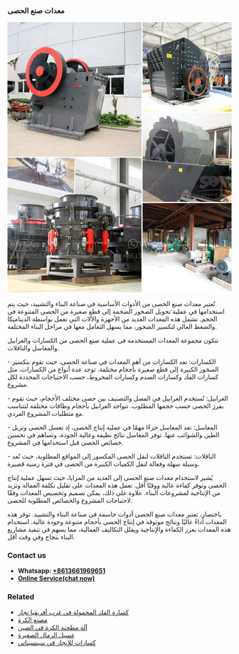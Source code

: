 <h3>معدات صنع الحصى</h3><img src='1701854238.jpg' alt=''><p>تُعتبر معدات صنع الحصى من الأدوات الأساسية في صناعة البناء والتشييد، حيث يتم استخدامها في عملية تحويل الصخور الضخمة إلى قطع صغيرة من الحصى المتنوعة في الحجم. تشمل هذه المعدات العديد من الأجهزة والآلات التي تعمل بواسطة الديناميكا والضغط العالي لتكسير الصخور، مما يسهل التعامل معها في مراحل البناء المختلفة.</p><p>تتكون مجموعة المعدات المستخدمة في عملية صنع الحصى من الكسارات والغرابيل والمغاسل والناقلات. </p><p>- الكسارات: تعد الكسارات من أهم المعدات في صناعة الحصى، حيث تقوم بتكسير الصخور الكبيرة إلى قطع صغيرة بأحجام مختلفة. توجد عدة أنواع من الكسارات، مثل كسارات الفك وكسارات الصدم وكسارات المخروط، حسب الاحتياجات المحددة لكل مشروع.</p><p>- الغرابيل: تُستخدم الغرابيل في الفصل والتصنيف بين حصى مختلف الأحجام، حيث تقوم بفرز الحصى حسب حجمها المطلوب. تتواجد الغرابيل بأحجام وطاقات مختلفة لتتناسب مع متطلبات المشروع الفردي.</p><p>- المغاسل: تعد المغاسل جزءًا مهمًا في عملية إنتاج الحصى، إذ تغسل الحصى وتزيل الطين والشوائب عنها. توفر المغاسل نتائج نظيفة وعالية الجودة، وتساهم في تحسين خصائص الحصى قبل استخدامها في المشروع.</p><p>- الناقلات: تستخدم الناقلات لنقل الحصى المكسور إلى المواقع المطلوبة، حيث تُعد وسيلة سهلة وفعالة لنقل الكميات الكبيرة من الحصى في فترة زمنية قصيرة.</p><p>يُشير لاستخدام معدات صنع الحصى إلى العديد من المزايا، حيث تسهل عملية إنتاج الحصى وتوفر كفاءة عالية ووقتًا أقل. تعمل هذه المعدات على تقليل تكلفة العمالة وتزيد من الإنتاجية لمشروعات البناء. علاوة على ذلك، يمكن تصميم وتخصيص المعدات وفقًا لاحتياجات المشروع والخصائص المطلوبة للحصى.</p><p>باختصار، تعتبر معدات صنع الحصى أدوات حاسمة في صناعة البناء والتشييد. توفر هذه المعدات أداءً عاليًا ونتائج موثوقة في إنتاج الحصى بأحجام متنوعة وجودة عالية. استخدام هذه المعدات يعزز الكفاءة والإنتاجية ويقلل التكاليف العمالية، مما يسهم في تنفيذ مشاريع البناء بنجاح وفي وقت أقل.</p><h3>Contact us</h3><ul><li><strong>Whatsapp:&nbsp;<a href="https://wa.me/8613661969651">+8613661969651</a></strong></li><li><a href="https://swt.shibang-china.com/?git&amp;zhl&amp;معدات صنع الحصى"><strong>Online Service(chat now)</strong></a></li></ul><h3>Related</h3><ul><li><a href='كسارة الفك المحمولة في غرب أفريقيا تجار.md'>كسارة الفك المحمولة في غرب أفريقيا تجار</a></li><li><a href='مصنع الكرة.md'>مصنع الكرة</a></li><li><a href='آلة مطحنة الكرة في الصين.md'>آلة مطحنة الكرة في الصين</a></li><li><a href='غسيل الرمال الصغيرة.md'>غسيل الرمال الصغيرة</a></li><li><a href='كسارات للإيجار في سينسيناتي.md'>كسارات للإيجار في سينسيناتي</a></li></ul>